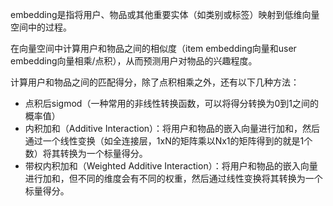 embedding是指将用户、物品或其他重要实体（如类别或标签）映射到低维向量空间中的过程。

在向量空间中计算用户和物品之间的相似度（item embedding向量和user embedding向量相乘/点积），从而预测用户对物品的兴趣程度。

计算用户和物品之间的匹配得分，除了点积相乘之外，还有以下几种方法：
- 点积后sigmod（一种常用的非线性转换函数，可以将得分转换为0到1之间的概率值）
- 内积加和（Additive Interaction）：将用户和物品的嵌入向量进行加和，然后通过一个线性变换（如全连接层，1xN的矩阵乘以Nx1的矩阵得到的就是1个数）将其转换为一个标量得分。
- 带权内积加和（Weighted Additive Interaction）：将用户和物品的嵌入向量进行加和，但不同的维度会有不同的权重，然后通过线性变换将其转换为一个标量得分。